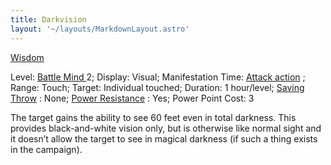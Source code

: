 ```yaml
---
title: Darkvision
layout: '~/layouts/MarkdownLayout.astro'
---
```

[ Wisdom ](/modern.d20.srd/basics/ability.scores)

Level: [ Battle Mind ](/modern.d20.srd/classes/advanced/battle.mind) 2;
Display: Visual; Manifestation Time: [ Attack action](/modern.d20.srd/combat/attack.actions) ; Range: Touch; Target: Individual
touched; Duration: 1 hour/level; [ Saving Throw](/modern.d20.srd/basics/saving.throws) : None; [ Power Resistance](/modern.d20.srd/special.abilities/power.resistance) : Yes; Power Point Cost:
3

The target gains the ability to see 60 feet even in total darkness. This
provides black-and-white vision only, but is otherwise like normal sight and
it doesn’t allow the target to see in magical darkness (if such a thing exists
in the campaign).

